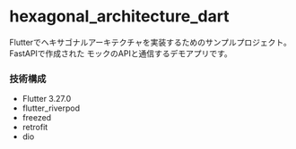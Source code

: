 # hexagonal_architecture_dart
Flutterでヘキサゴナルアーキテクチャを実装するためのサンプルプロジェクト。FastAPIで作成された
モックのAPIと通信するデモアプリです。

### 技術構成
- Flutter 3.27.0
- flutter_riverpod
- freezed
- retrofit
- dio
